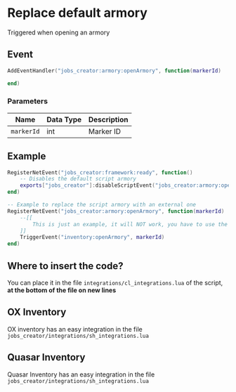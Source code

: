 # Replace default armory

Triggered when opening an armory

## Event

```lua
AddEventHandler("jobs_creator:armory:openArmory", function(markerId)

end)
```

### Parameters

| Name       | Data Type | Description |
| ---------- | --------- | ----------- |
| `markerId` | int       | Marker ID   |

## Example

```lua
RegisterNetEvent("jobs_creator:framework:ready", function() 
    -- Disables the default script armory
    exports["jobs_creator"]:disableScriptEvent("jobs_creator:armory:openArmory")
end)

-- Example to replace the script armory with an external one
RegisterNetEvent("jobs_creator:armory:openArmory", function(markerId)
    --[[
        This is just an example, it will NOT work, you have to use the event from your inventory
    ]]
    TriggerEvent("inventory:openArmory", markerId)
end)
```

## Where to insert the code?

You can place it in the file `integrations/cl_integrations.lua` of the script, **at the bottom of the file on new lines**

## OX Inventory

OX inventory has an easy integration in the file `jobs_creator/integrations/sh_integrations.lua`

## Quasar Inventory

Quasar Inventory has an easy integration in the file `jobs_creator/integrations/sh_integrations.lua`
